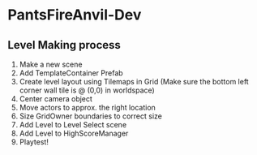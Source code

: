 # PantsFireAnvil-Dev
 
## Level Making process
1. Make a new scene
2. Add TemplateContainer Prefab
3. Create level layout using Tilemaps in Grid (Make sure the bottom left corner wall tile is @ (0,0) in worldspace)
4. Center camera object
5. Move actors to approx. the right location
6. Size GridOwner boundaries to correct size
7. Add Level to Level Select scene
8. Add Level to HighScoreManager
9. Playtest!
